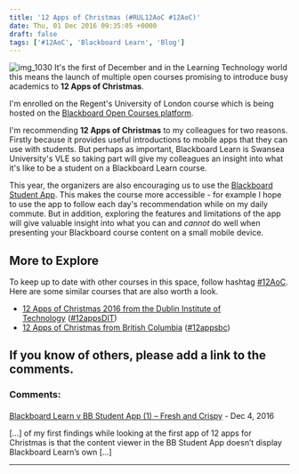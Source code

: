 ```yaml
---
title: '12 Apps of Christmas (#RUL12AoC #12AoC)'
date: Thu, 01 Dec 2016 09:35:05 +0000
draft: false
tags: ['#12AoC', 'Blackboard Learn', 'Blog']
---
```


![img_1030](https://blog.cpjobling.net/wp-content/uploads/2016/12/img_1030.png) It's the first of December and in the Learning Technology world this means the launch of multiple open courses promising to introduce busy academics to **12 Apps of Christmas**.

I'm enrolled on the Regent's University of London course which is being hosted on the [Blackboard Open Courses platform](https://openeducation.blackboard.com/mooc-catalog/courseDetails/view?course_id=_811_1).

I'm recommending **12 Apps of Christmas** to my colleagues for two reasons. Firstly because it provides useful introductions to mobile apps that they can use with students. But perhaps as important, Blackboard Learn is Swansea University's VLE so taking part will give my colleagues an insight into what it's like to be a student on a Blackboard Learn course.

This year, the organizers are also encouraging us to use the [Blackboard Student App](http://www.blackboard.com/mobile-learning/bbstudent.aspx). This makes the course more accessible - for example I hope to use the app to follow each day's recommendation while on my daily commute. But in addition, exploring the features and limitations of the app will give valuable insight into what you can and _cannot_ do well when presenting your Blackboard course content on a small mobile device.

More to Explore
---------------

To keep up to date with other courses in this space, follow hashtag [#12AoC](https://twitter.com/search?f=tweets&q=%2312AoC). Here are some similar courses that are also worth a look.

*   [12 Apps of Christmas 2016 from the Dublin Institute of Technology](https://the12appsofchristmas2016.wordpress.com) ([#12appsDIT](https://twitter.com/search?q=%2312appsDIT))
*   [12 Apps of Christmas from British Columbia](http://12appsofchristmas.ca/) ([#12appsbc](https://twitter.com/search?q=%2312appsbc))

If you know of others, please add a link to the comments.
---
### Comments:
#### 
[Blackboard Learn v BB Student App (1) &#8211; Fresh and Crispy](http://blog.cpjobling.me/2016/12/01/blackboard-learn-v-bb-student-app-1/ "") - <time datetime="2016-12-01 13:10:40">Dec 4, 2016</time>

\[…\] of my first findings while looking at the first app of 12 apps for Christmas is that the content viewer in the BB Student App doesn’t display Blackboard Learn’s own \[…\]
<hr />
